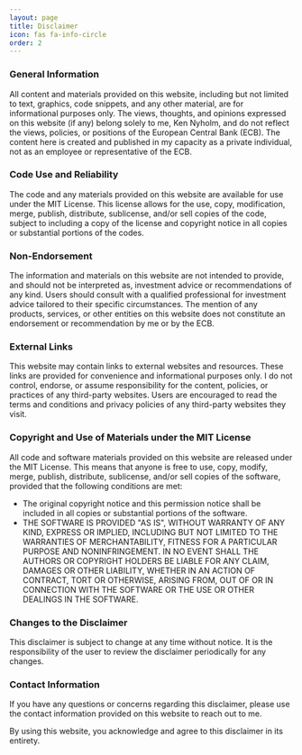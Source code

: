 ```yaml
---
layout: page
title: Disclaimer
icon: fas fa-info-circle
order: 2
---
```


### General Information

All content and materials provided on this website, including but not limited to text, graphics, code snippets, and any other material, are for informational purposes only. The views, thoughts, and opinions expressed on this website (if any) belong solely to me, Ken Nyholm, and do not reflect the views, policies, or positions of the European Central Bank (ECB). The content here is created and published in my capacity as a private individual, not as an employee or representative of the ECB.

### Code Use and Reliability

The code and any materials provided on this website are available for use under the MIT License. This license allows for the use, copy, modification, merge, publish, distribute, sublicense, and/or sell copies of the code, subject to including a copy of the license and copyright notice in all copies or substantial portions of the codes.

### Non-Endorsement

The information and materials on this website are not intended to provide, and should not be interpreted as, investment advice or recommendations of any kind. Users should consult with a qualified professional for investment advice tailored to their specific circumstances. The mention of any products, services, or other entities on this website does not constitute an endorsement or recommendation by me or by the ECB.

### External Links

This website may contain links to external websites and resources. These links are provided for convenience and informational purposes only. I do not control, endorse, or assume responsibility for the content, policies, or practices of any third-party websites. Users are encouraged to read the terms and conditions and privacy policies of any third-party websites they visit.

### Copyright and Use of Materials under the MIT License

All code and software materials provided on this website are released under the MIT License. This means that anyone is free to use, copy, modify, merge, publish, distribute, sublicense, and/or sell copies of the software, provided that the following conditions are met:

+ The original copyright notice and this permission notice shall be included in all copies or substantial portions of the software.
+ THE SOFTWARE IS PROVIDED "AS IS", WITHOUT WARRANTY OF ANY KIND, EXPRESS OR IMPLIED, INCLUDING BUT NOT LIMITED TO THE WARRANTIES OF MERCHANTABILITY, FITNESS FOR A PARTICULAR PURPOSE AND NONINFRINGEMENT. IN NO EVENT SHALL THE AUTHORS OR COPYRIGHT HOLDERS BE LIABLE FOR ANY CLAIM, DAMAGES OR OTHER LIABILITY, WHETHER IN AN ACTION OF CONTRACT, TORT OR OTHERWISE, ARISING FROM, OUT OF OR IN CONNECTION WITH THE SOFTWARE OR THE USE OR OTHER DEALINGS IN THE SOFTWARE.

### Changes to the Disclaimer

This disclaimer is subject to change at any time without notice. It is the responsibility of the user to review the disclaimer periodically for any changes.

### Contact Information

If you have any questions or concerns regarding this disclaimer, please use the contact information provided on this website to reach out to me.

By using this website, you acknowledge and agree to this disclaimer in its entirety.

